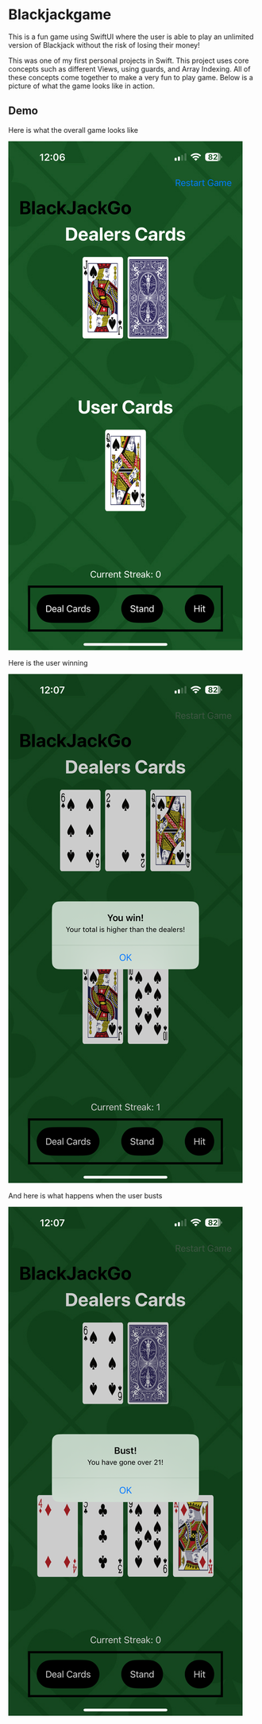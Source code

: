 # Blackjackgame
This is a fun game using SwiftUI where the user is able to play an unlimited version of Blackjack without the risk of losing their money!

This was one of my first personal projects in Swift. This project uses core concepts such as different Views, using guards, and Array Indexing. All of these concepts come together to make a very fun to play game. Below is a picture of what the game looks like in action.

## Demo
Here is what the overall game looks like

![Demo game](assets/demo/IMG_1034.png) 

Here is the user winning

![Demo game](assets/demo/IMG_1035.png) 


And here is what happens when the user busts

![Demo game](assets/demo/IMG_1036.png) 
